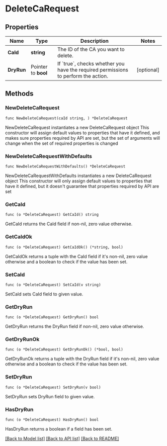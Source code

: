 # DeleteCaRequest

## Properties

Name | Type | Description | Notes
------------ | ------------- | ------------- | -------------
**CaId** | **string** | The ID of the CA you want to delete. | 
**DryRun** | Pointer to **bool** | If &#x60;true&#x60;, checks whether you have the required permissions to perform the action. | [optional] 

## Methods

### NewDeleteCaRequest

`func NewDeleteCaRequest(caId string, ) *DeleteCaRequest`

NewDeleteCaRequest instantiates a new DeleteCaRequest object
This constructor will assign default values to properties that have it defined,
and makes sure properties required by API are set, but the set of arguments
will change when the set of required properties is changed

### NewDeleteCaRequestWithDefaults

`func NewDeleteCaRequestWithDefaults() *DeleteCaRequest`

NewDeleteCaRequestWithDefaults instantiates a new DeleteCaRequest object
This constructor will only assign default values to properties that have it defined,
but it doesn't guarantee that properties required by API are set

### GetCaId

`func (o *DeleteCaRequest) GetCaId() string`

GetCaId returns the CaId field if non-nil, zero value otherwise.

### GetCaIdOk

`func (o *DeleteCaRequest) GetCaIdOk() (*string, bool)`

GetCaIdOk returns a tuple with the CaId field if it's non-nil, zero value otherwise
and a boolean to check if the value has been set.

### SetCaId

`func (o *DeleteCaRequest) SetCaId(v string)`

SetCaId sets CaId field to given value.


### GetDryRun

`func (o *DeleteCaRequest) GetDryRun() bool`

GetDryRun returns the DryRun field if non-nil, zero value otherwise.

### GetDryRunOk

`func (o *DeleteCaRequest) GetDryRunOk() (*bool, bool)`

GetDryRunOk returns a tuple with the DryRun field if it's non-nil, zero value otherwise
and a boolean to check if the value has been set.

### SetDryRun

`func (o *DeleteCaRequest) SetDryRun(v bool)`

SetDryRun sets DryRun field to given value.

### HasDryRun

`func (o *DeleteCaRequest) HasDryRun() bool`

HasDryRun returns a boolean if a field has been set.


[[Back to Model list]](../README.md#documentation-for-models) [[Back to API list]](../README.md#documentation-for-api-endpoints) [[Back to README]](../README.md)


